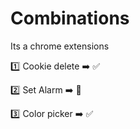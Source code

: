 # Combinations
Its a chrome extensions 

 :one: Cookie delete :arrow_right: :white_check_mark:
 
 :two: Set Alarm :arrow_right:  :no_entry_sign:
 
 :three: Color picker :arrow_right:  :white_check_mark:
 
